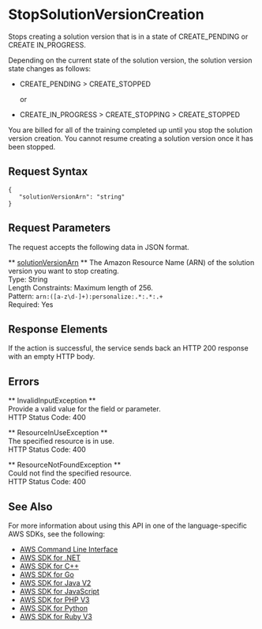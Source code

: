 # StopSolutionVersionCreation<a name="API_StopSolutionVersionCreation"></a>

Stops creating a solution version that is in a state of CREATE\_PENDING or CREATE IN\_PROGRESS\. 

Depending on the current state of the solution version, the solution version state changes as follows:
+ CREATE\_PENDING > CREATE\_STOPPED

  or
+ CREATE\_IN\_PROGRESS > CREATE\_STOPPING > CREATE\_STOPPED

You are billed for all of the training completed up until you stop the solution version creation\. You cannot resume creating a solution version once it has been stopped\.

## Request Syntax<a name="API_StopSolutionVersionCreation_RequestSyntax"></a>

```
{
   "solutionVersionArn": "string"
}
```

## Request Parameters<a name="API_StopSolutionVersionCreation_RequestParameters"></a>

The request accepts the following data in JSON format\.

 ** [solutionVersionArn](#API_StopSolutionVersionCreation_RequestSyntax) **   <a name="personalize-StopSolutionVersionCreation-request-solutionVersionArn"></a>
The Amazon Resource Name \(ARN\) of the solution version you want to stop creating\.  
Type: String  
Length Constraints: Maximum length of 256\.  
Pattern: `arn:([a-z\d-]+):personalize:.*:.*:.+`   
Required: Yes

## Response Elements<a name="API_StopSolutionVersionCreation_ResponseElements"></a>

If the action is successful, the service sends back an HTTP 200 response with an empty HTTP body\.

## Errors<a name="API_StopSolutionVersionCreation_Errors"></a>

 ** InvalidInputException **   
Provide a valid value for the field or parameter\.  
HTTP Status Code: 400

 ** ResourceInUseException **   
The specified resource is in use\.  
HTTP Status Code: 400

 ** ResourceNotFoundException **   
Could not find the specified resource\.  
HTTP Status Code: 400

## See Also<a name="API_StopSolutionVersionCreation_SeeAlso"></a>

For more information about using this API in one of the language\-specific AWS SDKs, see the following:
+  [AWS Command Line Interface](https://docs.aws.amazon.com/goto/aws-cli/personalize-2018-05-22/StopSolutionVersionCreation) 
+  [AWS SDK for \.NET](https://docs.aws.amazon.com/goto/DotNetSDKV3/personalize-2018-05-22/StopSolutionVersionCreation) 
+  [AWS SDK for C\+\+](https://docs.aws.amazon.com/goto/SdkForCpp/personalize-2018-05-22/StopSolutionVersionCreation) 
+  [AWS SDK for Go](https://docs.aws.amazon.com/goto/SdkForGoV1/personalize-2018-05-22/StopSolutionVersionCreation) 
+  [AWS SDK for Java V2](https://docs.aws.amazon.com/goto/SdkForJavaV2/personalize-2018-05-22/StopSolutionVersionCreation) 
+  [AWS SDK for JavaScript](https://docs.aws.amazon.com/goto/AWSJavaScriptSDK/personalize-2018-05-22/StopSolutionVersionCreation) 
+  [AWS SDK for PHP V3](https://docs.aws.amazon.com/goto/SdkForPHPV3/personalize-2018-05-22/StopSolutionVersionCreation) 
+  [AWS SDK for Python](https://docs.aws.amazon.com/goto/boto3/personalize-2018-05-22/StopSolutionVersionCreation) 
+  [AWS SDK for Ruby V3](https://docs.aws.amazon.com/goto/SdkForRubyV3/personalize-2018-05-22/StopSolutionVersionCreation) 
